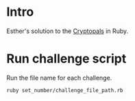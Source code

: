 # Intro
Esther's solution to the [Cryptopals](http://cryptopals.com/) in Ruby.

# Run challenge script
Run the file name for each challenge.

```
ruby set_number/challenge_file_path.rb
```